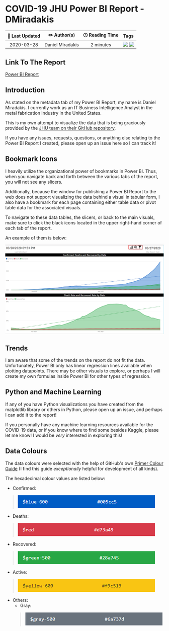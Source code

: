 ﻿# COVID-19 JHU Power BI Report - DMiradakis

| :calendar: Last Updated | :pencil2: Author(s) | :clock3: Reading Time | Tags |
| :---: | :---: | :---: | :---: |
| 2020-03-28 | Daniel Miradakis | 2 minutes | <img src="https://img.shields.io/badge/Datasource-JHU%20COVID--19%20GitHub%20Repository-blue"> <img src="https://img.shields.io/badge/Pandemic-COVID--19-red"> |

## Link To The Report

[Power BI Report](https://app.powerbi.com/view?r=eyJrIjoiM2ZlMGE1YTMtNDI3ZC00MjU4LWFhMjktNDI0ZWZiNzM2YWRkIiwidCI6ImRmMjNiYWY0LTY1MTYtNDMwMy04MjhmLWZmNzhiNGFhNDEyOCIsImMiOjJ9)

## Introduction

As stated on the metadata tab of my Power BI Report, my name is Daniel Miradakis.  I currently work as an IT Business Intelligence Analyst in the metal fabrication industry in the United States.

This is my own attempt to visualize the data that is being graciously provided by the [JHU team on their GitHub repository](https://github.com/CSSEGISandData/COVID-19).

If you have any issues, requests, questions, or anything else relating to the Power BI Report I created, please open up an issue here so I can track it!

## Bookmark Icons

I heavily utilize the organizational power of bookmarks in Power BI. Thus, when you navigate back and forth between the various tabs of the report, you will not see any slicers.

Additionally, because the window for publishing a Power BI Report to the web does not support visualizing the data behind a visual in tabular form, I also have a bookmark for each page containing either table data or pivot table data for the associated visuals.

To navigate to these data tables, the slicers, or back to the main visuals, make sure to click the black icons located in the upper right-hand corner of each tab of the report.

An example of them is below:

![](Images/Bookmark%20Icons.png)

## Trends

I am aware that some of the trends on the report do not fit the data. Unfortunately, Power BI only has linear regression lines available when plotting datapoints. There may be other visuals to explore, or perhaps I will create my own formulas inside Power BI for other types of regression.

## Python and Machine Learning

If any of you have Python visualizations you have created from the matplotlib library or others in Python, please open up an issue, and perhaps I can add it to the report!

If you personally have any machine learning resources available for the COVID-19 data, or if you know where to find some besides Kaggle, please let me know! I would be *very* interested in exploring this!

## Data Colours

The data colours were selected with the help of GitHub's own [Primer Colour Guide](https://primer.style/css/support/color-system) (I find this guide *exceptionally* helpful for development of all kinds). 

The hexadecimal colour values are listed below:
- Confirmed: 
> ![](Images/Blue%20005cc5.png)
- Deaths:
> ![](Images/Red%20d73a49.png)
- Recovered:
> ![](Images/Green%2028a745.png)
- Active:
> ![](Images/Yellow%20f9c513.png)
- Others:
    - Gray:
    > ![](Images/Gray%206a737d.png)